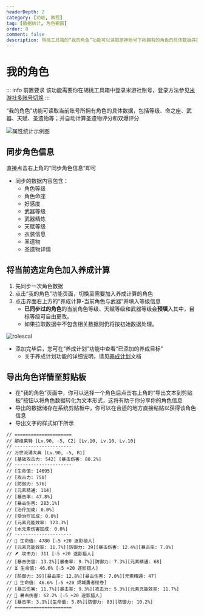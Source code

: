```yaml
---
headerDepth: 2
category: [功能, 教程]
tag: [数据统计, 角色橱窗]
order: 8
comment: false
description: 胡桃工具箱的“我的角色”功能可以读取原神账号下所拥有的角色的具体数据并提供分析，包括等级、命之座、天赋和圣遗物评分等数据。
---
```


# 我的角色

::: info 前置要求
该功能需要你在胡桃工具箱中登录米游社账号，登录方法参见[米游社多账号切换](mhy-account-switch.md#米游社多账号切换)
:::

“我的角色”功能可读取当前账号所拥有角色的具体数据，包括等级、命之座、武器、天赋、圣遗物等；并自动计算圣遗物评分和双爆评分

![属性统计示例图](https://img.alicdn.com/imgextra/i4/1797064093/O1CN01hK2R3O1g6e0qblXd2_!!1797064093.png_.webp)

## 同步角色信息

直接点击右上角的“同步角色信息”即可

- 同步的数据内容包含：
  - 角色等级
  - 角色命座
  - 好感度
  - 武器等级
  - 武器精炼
  - 天赋等级
  - 衣装信息
  - 圣遗物
  - 圣遗物详情

## 将当前选定角色加入养成计算

1. 先同步一次角色数据
2. 点击“我的角色”功能页面，切换至需要加入养成计算的角色
3. 点击界面右上方的“养成计算-当前角色与武器”并填入等级信息
    - **已同步过的角色**的当前角色等级、天赋等级和武器等级会**预填**入其中，目标等级可自由更改。
    - 如果拉取数据中不包含相关数据则仍将按初始数据处理。

![rolescal](https://img.alicdn.com/imgextra/i3/1797064093/O1CN01n3GYLI1g6e0zAVRM7_!!1797064093.png_.webp)

- 添加完毕后，您可在“养成计划”功能中查看“已添加的养成目标”
  - 关于养成计划功能的详细说明，请见[养成计划](./develop-plan.md#养成计划)文档

## 导出角色详情至剪贴板

- 在“我的角色”页面中，你可以选择一个角色后点击右上角的“导出文本到剪贴板”按钮以将角色数据转化为文本形式，这将有助于你分享你的角色信息
- 导出的数据储存在系统剪贴板中，你可以在合适的地方直接粘贴以获得该角色信息
- 导出文字的样式如下所示

```
// =====================
// 那维莱特 [Lv.90, ☆5, C2] [Lv.10, Lv.10, Lv.10]
// ---------------------
// 万世流涌大典 [Lv.90, ☆5, R1]
// [基础攻击力: 542] [暴击伤害: 88.2%]
// ---------------------
// [生命值: 14695]
// [攻击力: 750]
// [防御力: 576]
// [元素精通: 114]
// [暴击率: 47.8%]
// [暴击伤害: 283.1%]
// [治疗加成: 0.0%]
// [受治疗加成: 0.0%]
// [元素充能效率: 123.3%]
// [水元素伤害加成: 0.0%]
// ---------------------
// 🌷 生命值: 4780 [☆5 +20 逐影猎人]
// [元素充能效率: 11.7%][防御力: 39][暴击伤害: 12.4%][暴击率: 7.8%]
// 🪶 攻击力: 311 [☆5 +20 逐影猎人]
// [暴击伤害: 13.2%][暴击率: 9.7%][防御力: 7.3%][元素精通: 68]
// ⏳ 生命值: 46.6% [☆5 +20 逐影猎人]
// [防御力: 39][暴击率: 12.8%][暴击伤害: 7.0%][元素精通: 47]
// 🍷 生命值: 46.6% [☆5 +20 烬城勇者绘卷]
// [暴击伤害: 11.7%][暴击率: 9.3%][攻击力: 5.3%][元素充能效率: 11.7%]
// 👑 暴击伤害: 62.2% [☆5 +20 逐影猎人]
// [暴击率: 3.1%][生命值: 5.8%][防御力: 83][防御力: 10.2%]
// =====================
```

